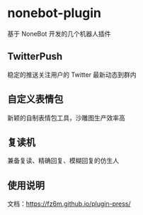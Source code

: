 # nonebot-plugin

基于 NoneBot 开发的几个机器人插件

## TwitterPush
稳定的推送关注用户的 Twitter 最新动态到群内

## 自定义表情包
新颖的自制表情包工具，沙雕图生产效率高

## 复读机
兼备复读、精确回复、模糊回复的仿生人


## 使用说明
文档：https://fz6m.github.io/plugin-press/